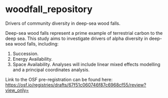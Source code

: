 # woodfall_repository
Drivers of community diversity in deep-sea wood falls. 

Deep-sea wood falls represent a prime example of terrestrial carbon to the deep sea. 
This study aims to investigate drivers of alpha diversity in deep-sea wood falls, including:
1. Succession. 
2. Energy Availability.
3. Space Availability. 
Analyses will include linear mixed effects modelling and a principal coordinates analysis. 

Link to the OSF pre-registration can be found here:
https://osf.io/registries/drafts/67f51c060746f87c6968cf55/review?view_only=
